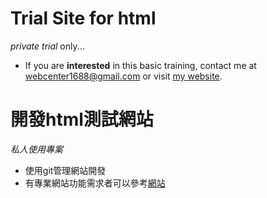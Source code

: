 # Trial Site for html
*private trial* only...

* If you are **interested** in this basic training, contact me at webcenter1688@gmail.com 
or visit [my website](https://www.greatgoodfortune.net).

# 開發html測試網站

*私人使用專案*

* 使用git管理網站開發
* 有專業網站功能需求者可以參考[網站](https://www.greatgoodfortune.net)
